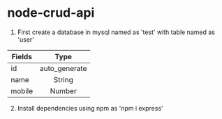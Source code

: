 # node-crud-api
1. First create a database in mysql named as 'test' with table named as 'user'

|Fields   | Type|   
----------|:--------------------:|
|id       | auto_generate|
|name     | String       |
|mobile   | Number       |

2. Install dependencies using npm as 'npm i express'


